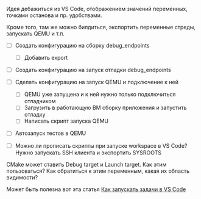 Идея дебажиться из VS Code, отображением значений переменных, точками останова и пр. удобствами.

Кроме того, там же можно билдиться, экспортить переменные стреды, запускать QEMU и т.п.

- [ ] Создать конфигурацию на сборку debug_endpoints
	- [ ] Добавить export
- [ ] Создать конфигурацию на запуск отладки debug_endpoints
- [ ] Сделать конфигурацию на запуск QEMU и подключение к ней
	- [ ] QEMU уже запущена и к ней нужно только подключиться отладчиком
	- [ ] Загрузить в работающую ВМ сборку приложения и запустить отладку
	- [ ] Написать скрипт запуска QEMU
- [ ] Автозапуск тестов в QEMU
- [ ] Можно ли прописать скрипты при запуске workspace в VS Code? Нужно запускать SSH клиента и экспортить SYSROOTS


CMake может ставить Debug target и Launch target. Как этим пользоваться? Как обратиться к этим переменным, какая их область видимости?

Может быть полезна вот эта статья [Как запускать задачи в VS Code](https://sdivakarrajesh.medium.com/automating-task-to-run-on-startup-in-vscode-fe30d7f99454)




